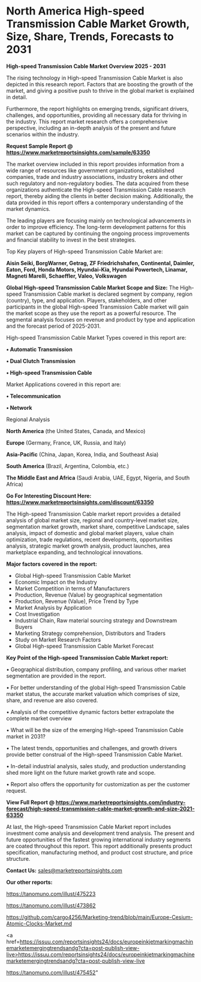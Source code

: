# North America High-speed Transmission Cable Market Growth, Size, Share, Trends, Forecasts to 2031

<Strong> High-speed Transmission Cable Market Overview 2025 - 2031</strong>

The rising technology in High-speed Transmission Cable Market is also depicted in this research report. Factors that are boosting the growth of the market, and giving a positive push to thrive in the global market is explained in detail.

Furthermore, the report highlights on emerging trends, significant drivers, challenges, and opportunities, providing all necessary data for thriving in the industry. This report market research offers a comprehensive perspective, including an in-depth analysis of the present and future scenarios within the industry.

<strong>Request Sample Report @ <a href=https://www.marketreportsinsights.com/sample/63350>https://www.marketreportsinsights.com/sample/63350</a></strong>

The market overview included in this report provides information from a wide range of resources like government organizations, established companies, trade and industry associations, industry brokers and other such regulatory and non-regulatory bodies. The data acquired from these organizations authenticate the High-speed Transmission Cable research report, thereby aiding the clients in better decision making. Additionally, the data provided in this report offers a contemporary understanding of the market dynamics.

The leading players are focusing mainly on technological advancements in order to improve efficiency. The long-term development patterns for this market can be captured by continuing the ongoing process improvements and financial stability to invest in the best strategies.

Top Key players of High-speed Transmission Cable Market are:

<strong>Aisin Seiki, BorgWarner, Getrag, ZF Friedrichshafen, Continental, Daimler, Eaton, Ford, Honda Motors, Hyundai-Kia, Hyundai Powertech, Linamar, Magneti Marelli, Schaeffler, Valeo, Volkswagen</strong>

<strong><b>Global High-speed Transmission Cable Market Scope and Size:</b></strong>
The High-speed Transmission Cable market is declared segment by company, region (country), type, and application. Players, stakeholders, and other participants in the global High-speed Transmission Cable market will gain the market scope as they use the report as a powerful resource. The segmental analysis focuses on revenue and product by type and application and the forecast period of 2025-2031.

High-speed Transmission Cable Market Types covered in this report are:

<strong>• Automatic Transmission

• Dual Clutch Transmission

• High-speed Transmission Cable</strong>

Market Applications covered in this report are:

<strong>• Telecommunication

• Network</strong> 

Regional Analysis

<strong>North America</strong> (the United States, Canada, and Mexico)

<strong>Europe</strong> (Germany, France, UK, Russia, and Italy)

<strong>Asia-Pacific</strong> (China, Japan, Korea, India, and Southeast Asia)

<strong>South America</strong> (Brazil, Argentina, Colombia, etc.)

<strong>The Middle East and Africa</strong> (Saudi Arabia, UAE, Egypt, Nigeria, and South Africa)

<strong>Go For Interesting Discount Here: <a href=https://www.marketreportsinsights.com/discount/63350>https://www.marketreportsinsights.com/discount/63350</a></strong>

The High-speed Transmission Cable market report provides a detailed analysis of global market size, regional and country-level market size, segmentation market growth, market share, competitive Landscape, sales analysis, impact of domestic and global market players, value chain optimization, trade regulations, recent developments, opportunities analysis, strategic market growth analysis, product launches, area marketplace expanding, and technological innovations.

<strong><b>Major factors covered in the report:</b></strong>
<ul>
  <li>Global High-speed Transmission Cable Market </li>
  <li>Economic Impact on the Industry</li>
  <li>Market Competition in terms of Manufacturers</li>
  <li>Production, Revenue (Value) by geographical segmentation</li>
  <li>Production, Revenue (Value), Price Trend by Type</li>
  <li>Market Analysis by Application</li>
  <li>Cost Investigation</li>
  <li>Industrial Chain, Raw material sourcing strategy and Downstream Buyers</li>
  <li>Marketing Strategy comprehension, Distributors and Traders</li>
  <li>Study on Market Research Factors</li>
  <li>Global High-speed Transmission Cable Market Forecast</li>
</ul>

<strong><b>Key Point of the High-speed Transmission Cable Market report:</b></strong>

• Geographical distribution, company profiling, and various other market segmentation are provided in the report.

• For better understanding of the global High-speed Transmission Cable market status, the accurate market valuation which comprises of size, share, and revenue are also covered.

• Analysis of the competitive dynamic factors better extrapolate the complete market overview

• What will be the size of the emerging High-speed Transmission Cable market in 2031?

• The latest trends, opportunities and challenges, and growth drivers provide better construal of the High-speed Transmission Cable Market.

• In-detail industrial analysis, sales study, and production understanding shed more light on the future market growth rate and scope.

• Report also offers the opportunity for customization as per the customer request.

<strong><b>View Full Report @ <a href=https://www.marketreportsinsights.com/industry-forecast/high-speed-transmission-cable-market-growth-and-size-2021-63350>https://www.marketreportsinsights.com/industry-forecast/high-speed-transmission-cable-market-growth-and-size-2021-63350</a></b></strong>


At last, the High-speed Transmission Cable Market report includes investment come analysis and development trend analysis. The present and future opportunities of the fastest growing international industry segments are coated throughout this report. This report additionally presents product specification, manufacturing method, and product cost structure, and price structure.

<strong>Contact Us:</strong>
sales@marketreportsinsights.com

<strong>Our other reports:</strong>

<a href=https://tanomuno.com/illust/475223>https://tanomuno.com/illust/475223</a>

<a href=https://tanomuno.com/illust/473862>https://tanomuno.com/illust/473862</a>

<a href=https://github.com/cargo4256/Marketing-trend/blob/main/Europe-Cesium-Atomic-Clocks-Market.md>https://github.com/cargo4256/Marketing-trend/blob/main/Europe-Cesium-Atomic-Clocks-Market.md</a>

<a href=https://issuu.com/reportsinsights24/docs/europeinkjetmarkingmachinemarketemergingtrendsandg?cta=post-publish-view-live>https://issuu.com/reportsinsights24/docs/europeinkjetmarkingmachinemarketemergingtrendsandg?cta=post-publish-view-live</a>

<a href=https://tanomuno.com/illust/475452>https://tanomuno.com/illust/475452</a>"

